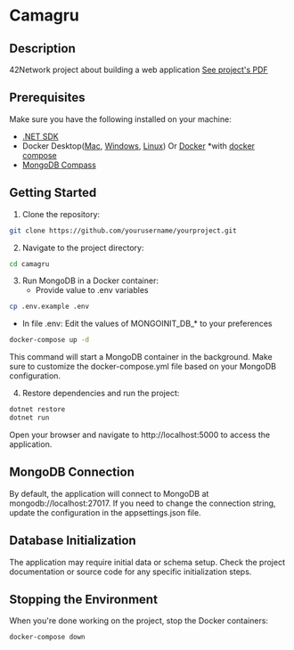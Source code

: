 # Camagru
## Description
42Network project about building a web application
[See project's PDF](/en.subject.pdf)

## Prerequisites
Make sure you have the following installed on your machine:
- [.NET SDK](https://dotnet.microsoft.com/en-us/download)
- Docker Desktop([Mac](https://docs.docker.com/desktop/install/mac-install/), [Windows](https://docs.docker.com/desktop/install/windows-install/), [Linux](https://docs.docker.com/desktop/install/linux-install/)) Or [Docker](https://docs.docker.com/engine/install/) *with [docker compose](https://docs.docker.com/compose/install/)
- [MongoDB Compass](https://www.mongodb.com/try/download/compass)

## Getting Started
1. Clone the repository:
```bash
git clone https://github.com/yourusername/yourproject.git
```
2. Navigate to the project directory:
```bash
cd camagru
```
3. Run MongoDB in a Docker container:
	- Provide value to .env variables
```bash
cp .env.example .env
```
- In file .env: Edit the values of MONGOINIT_DB_* to your preferences

```bash
docker-compose up -d
```
This command will start a MongoDB container in the background. Make sure to customize the docker-compose.yml file based on your MongoDB configuration.

4. Restore dependencies and run the project:
```bash
dotnet restore
dotnet run
```
Open your browser and navigate to http://localhost:5000 to access the application.

## MongoDB Connection
By default, the application will connect to MongoDB at mongodb://localhost:27017. If you need to change the connection string, update the configuration in the appsettings.json file.

## Database Initialization
The application may require initial data or schema setup. Check the project documentation or source code for any specific initialization steps.

## Stopping the Environment
When you're done working on the project, stop the Docker containers:

```bash
docker-compose down
```
